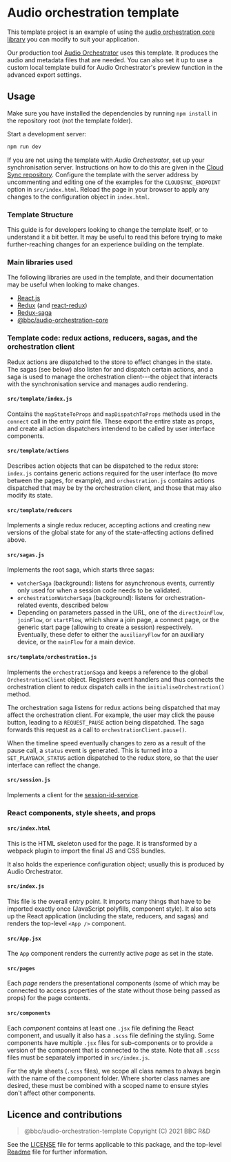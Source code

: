 # Audio orchestration template

This template project is an example of using the [audio orchestration core library](../core) you can modify to suit your application.

Our production tool [Audio Orchestrator](https://www.bbc.co.uk/makerbox/tools/audio-orchestrator) uses this template. It produces the audio and metadata files that are needed. You can also set it up to use a custom local template build for Audio Orchestrator's preview function in the advanced export settings.

## Usage

Make sure you have installed the dependencies by running `npm install` in the repository root (not the template folder).

Start a development server:

```sh
npm run dev
```

If you are not using the template with _Audio Orchestrator_, set up your synchronisation server. Instructions on how to do this are given in the [Cloud Sync repository](https://github.com/bbc/cloud-sync). Configure the template with the server address by uncommenting and editing one of the examples for the `CLOUDSYNC_ENDPOINT` option in `src/index.html`.  Reload the page in your browser to apply any changes to the configuration object in `index.html`.

### Template Structure

This guide is for developers looking to change the template itself, or to understand it a bit better.
It may be useful to read this before trying to make further-reaching changes for an experience building
on the template.

### Main libraries used

The following libraries are used in the template, and their documentation may be useful when looking to make changes.

* [React.js](https://reactjs.org/)
* [Redux](https://redux.js.org/) (and [react-redux](https://redux.js.org/basics/usagewithreact))
* [Redux-saga](https://redux-saga.js.org/)
* [@bbc/audio-orchestration-core](../core)

### Template code: redux actions, reducers, sagas, and the orchestration client

Redux actions are dispatched to the store to effect changes in the state. The sagas (see below) also listen for and dispatch certain actions, and a saga is used to manage the orchestration client---the object that interacts with the synchronisation service and manages audio rendering.

#### `src/template/index.js`

Contains the `mapStateToProps` and `mapDispatchToProps` methods used in the `connect` call in the entry point file. These export the entire state as props, and create all action dispatchers intendend to be called by user interface components.

#### `src/template/actions`

Describes action objects that can be dispatched to the redux store: `index.js` contains generic actions required for the user interface (to move between the pages, for example), and `orchestration.js` contains actions dispatched that may be by the orchestration client, and those that may also modify its state.

#### `src/template/reducers`

Implements a single redux reducer, accepting actions and creating new versions of the global state for any of the state-affecting actions defined above.

#### `src/sagas.js`

Implements the root saga, which starts three sagas:

* `watcherSaga` (background): listens for asynchronous events, currently only used for when a session code needs to be validated.
* `orchestrationWatcherSaga` (background): listens for orchestration-related events, described below
* Depending on parameters passed in the URL, one of the `directJoinFlow`, `joinFlow`, or `startFlow`, which show a join page, a connect page, or the generic start page (allowing to create a session) respectively. Eventually, these defer to either the `auxiliaryFlow` for an auxiliary device, or the `mainFlow` for a main device.

#### `src/template/orchestration.js`

Implements the `orchestrationSaga` and keeps a reference to the global `OrchestrationClient` object. Registers event handlers and thus connects the orchestration client to redux dispatch calls in the `initialiseOrchestration()` method.

The orchestration saga listens for redux actions being dispatched that may affect the orchestration client. For example, the user may click the pause button, leading to a `REQUEST_PAUSE` action being dispatched. The saga forwards this request as a call to `orchestrationClient.pause()`.

When the timeline speed eventually changes to zero as a result of the pause call, a `status` event is generated. This is turned into a `SET_PLAYBACK_STATUS` action dispatched to the redux store, so that the user interface can reflect the change.

#### `src/session.js`

Implements a client for the [session-id-service](https://github.com/bbc/bbcat-orchestration-session-id).

### React components, style sheets, and props

#### `src/index.html`

This is the HTML skeleton used for the page. It is transformed by a webpack plugin to import the final JS and CSS bundles.

It also holds the experience configuration object; usually this is produced by Audio Orchestrator.

#### `src/index.js`

This file is the overall entry point. It imports many things that have to be imported exactly once (JavaScript polyfills, component style). It also sets up the React application (including the state, reducers, and sagas) and renders the top-level `<App />` component.

#### `src/App.jsx`

The `App` component renders the currently active _page_ as set in the state.

#### `src/pages`

Each _page_ renders the presentational components (some of which may be connected to access properties of the state without those being passed as props) for the page contents.

#### `src/components`

Each _component_ contains at least one `.jsx` file defining the React component, and usually it also has a `.scss` file defining the styling. Some components have multiple `.jsx` files for sub-components or to provide a version of the component that is connected to the state. Note that all `.scss` files must be separately imported in `src/index.js`.

For the style sheets (`.scss` files), we scope all class names to always begin with the name of the component folder. Where shorter class names are desired, these must be combined with a scoped name to ensure styles don't affect other components.

## Licence and contributions

> @bbc/audio-orchestration-template
> Copyright (C) 2021 BBC R&D

See the [LICENSE](./LICENSE) file for terms applicable to this package, and the top-level [Readme](../../Readme.md) file for further information.
